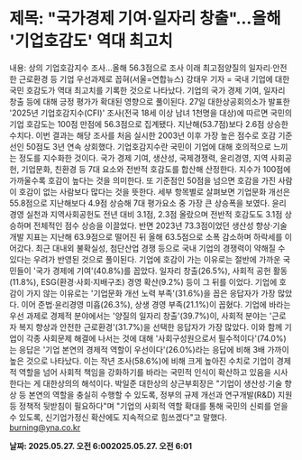 # **제목: "국가경제 기여·일자리 창출"…올해 '기업호감도' 역대 최고치**

  내용: 상의 기업호감지수 조사…올해 56.3점으로 조사 이래 최고점양질의 일자리·안전한 근로환경 등 기업 우선과제로 꼽혀(서울=연합뉴스) 강태우 기자 = 국내 기업에 대한 국민 호감도가 역대 최고치를 기록한 것으로 나타났다. 기업의 국가 경제 기여, 일자리 창출 등에 대해 긍정 평가가 확대된 영향으로 풀이된다.    27일 대한상공회의소가 발표한 '2025년 기업호감지수(CFI)' 조사(전국 18세 이상 남녀 1천명을 대상)에 따르면 국민의 기업 호감도는 100점 만점에 56.3점으로 집계됐다. 지난해(53.7점)보다 2.6점 상승한 수치다.    이번 결과는 해당 조사를 처음 실시한 2003년 이후 가장 높은 점수로 호감 기준선인 50점도 3년 연속 상회했다.    기업호감지수란 국민이 기업에 대해 호의적으로 느끼는 정도를 지수화한 것이다.    국가 경제 기여, 생산성, 국제경쟁력, 윤리경영, 지역 사회공헌, 기업문화, 친환경 등 7대 요소와 전반적 호감도를 합산해 산정한다.    지수가 100점에 가까울수록 호감이 높다는 것을 의미한다. 또 기준점인 50점을 넘으면 호감을 가진 사람이 호감이 없는 사람보다 많다는 것을 뜻한다.    세부 항목별로 살펴보면 기업문화 개선은 55.8점으로 지난해보다 4.9점 상승해 7대 평가요소 중 가장 큰 상승폭을 보였다.     윤리경영 실천과 지역사회공헌도 전년 대비 3.1점, 2.3점 올랐으며 전반적 호감도도 3.1점 상승하며 전체적인 점수 상승을 이끌었다.    반면 2023년 73.3점이었던 생산성 향상·기술개발 지표는 지난해 63.9점으로 떨어진 뒤 올해 63.5점으로 소폭 감소하며 하락세를 이어갔다.    최근 대내외 불확실성, 첨단산업 경쟁 등으로 국내 기업의 경쟁력이 약해질 수 있다는 우려가 반영된 것으로 풀이된다.    기업에 호감이 가는 이유로는 절반에 가까운 국민들이 '국가 경제에 기여'(40.8%)를 꼽았다.    일자리 창출(26.5%), 사회적 공헌 활동(11.8%), ESG(환경·사회·지배구조) 경영 확산(9.2%) 등이 그 뒤를 이었다.     기업에 호감이 가지 않는 이유로는 '기업문화 개선 노력 부족'(31.6%)을 꼽은 응답자가 가장 많았다.     이어 준법·윤리경영 미흡(26.3%), 상생 경영 부족(21.1%)이 꼽혔다.    기업에 바라는 우선 과제로 경제적 분야에서는 '양질의 일자리 창출'(39.7%)이, 사회적 분야는 '근로자 복지 향상과 안전한 근로환경'(31.7%)을 선택한 응답자가 가장 많았다.    이와 함께 기업이 각종 사회문제 해결에 나서는 것에 대해 '사회구성원으로서 필수적이다'(74.0%)는 응답은 '기업 본연의 경제적 역할이 우선이다'(26.0%)라는 응답에 비해 3배 가까이 높은 것으로 나타났다.    이는 작년 조사(58.6%)에 비해 크게 높아진 수치로 기업이 경제적 역할을 넘어 사회적 책임을 강화하기를 바라는 국민적 인식이 확산하고 있음을 시사한다는 게 대한상의의 해석이다.    박일준 대한상의 상근부회장은 "기업이 생산성·기술 향상 등 본연의 역할을 충실히 수행할 수 있도록, 정부의 규제 개선과 연구개발(R&D) 지원 등 정책적 뒷받침이 필요하다"며 "기업의 사회적 역할 확대를 통해 국민의 신뢰를 얻을 수 있도록, 신기업가정신 확산에도 지속적으로 힘쓰겠다"고 말했다.    burning@yna.co.kr

  **날짜: 2025.05.27. 오전 6:002025.05.27. 오전 6:01**